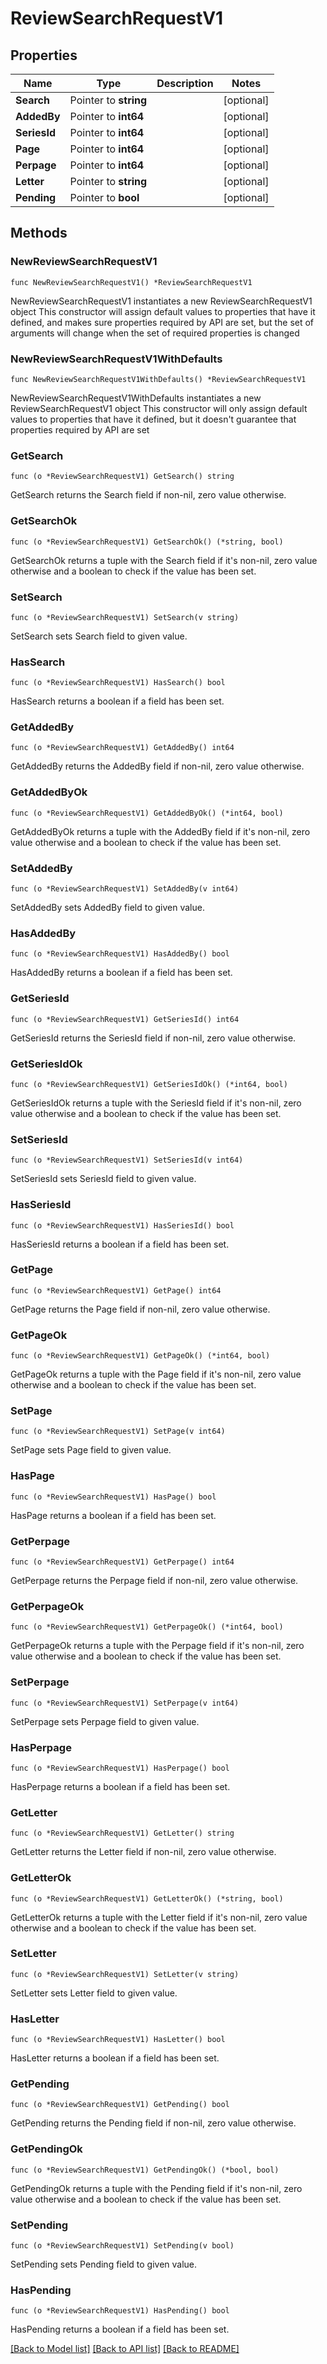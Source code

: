 # ReviewSearchRequestV1

## Properties

Name | Type | Description | Notes
------------ | ------------- | ------------- | -------------
**Search** | Pointer to **string** |  | [optional] 
**AddedBy** | Pointer to **int64** |  | [optional] 
**SeriesId** | Pointer to **int64** |  | [optional] 
**Page** | Pointer to **int64** |  | [optional] 
**Perpage** | Pointer to **int64** |  | [optional] 
**Letter** | Pointer to **string** |  | [optional] 
**Pending** | Pointer to **bool** |  | [optional] 

## Methods

### NewReviewSearchRequestV1

`func NewReviewSearchRequestV1() *ReviewSearchRequestV1`

NewReviewSearchRequestV1 instantiates a new ReviewSearchRequestV1 object
This constructor will assign default values to properties that have it defined,
and makes sure properties required by API are set, but the set of arguments
will change when the set of required properties is changed

### NewReviewSearchRequestV1WithDefaults

`func NewReviewSearchRequestV1WithDefaults() *ReviewSearchRequestV1`

NewReviewSearchRequestV1WithDefaults instantiates a new ReviewSearchRequestV1 object
This constructor will only assign default values to properties that have it defined,
but it doesn't guarantee that properties required by API are set

### GetSearch

`func (o *ReviewSearchRequestV1) GetSearch() string`

GetSearch returns the Search field if non-nil, zero value otherwise.

### GetSearchOk

`func (o *ReviewSearchRequestV1) GetSearchOk() (*string, bool)`

GetSearchOk returns a tuple with the Search field if it's non-nil, zero value otherwise
and a boolean to check if the value has been set.

### SetSearch

`func (o *ReviewSearchRequestV1) SetSearch(v string)`

SetSearch sets Search field to given value.

### HasSearch

`func (o *ReviewSearchRequestV1) HasSearch() bool`

HasSearch returns a boolean if a field has been set.

### GetAddedBy

`func (o *ReviewSearchRequestV1) GetAddedBy() int64`

GetAddedBy returns the AddedBy field if non-nil, zero value otherwise.

### GetAddedByOk

`func (o *ReviewSearchRequestV1) GetAddedByOk() (*int64, bool)`

GetAddedByOk returns a tuple with the AddedBy field if it's non-nil, zero value otherwise
and a boolean to check if the value has been set.

### SetAddedBy

`func (o *ReviewSearchRequestV1) SetAddedBy(v int64)`

SetAddedBy sets AddedBy field to given value.

### HasAddedBy

`func (o *ReviewSearchRequestV1) HasAddedBy() bool`

HasAddedBy returns a boolean if a field has been set.

### GetSeriesId

`func (o *ReviewSearchRequestV1) GetSeriesId() int64`

GetSeriesId returns the SeriesId field if non-nil, zero value otherwise.

### GetSeriesIdOk

`func (o *ReviewSearchRequestV1) GetSeriesIdOk() (*int64, bool)`

GetSeriesIdOk returns a tuple with the SeriesId field if it's non-nil, zero value otherwise
and a boolean to check if the value has been set.

### SetSeriesId

`func (o *ReviewSearchRequestV1) SetSeriesId(v int64)`

SetSeriesId sets SeriesId field to given value.

### HasSeriesId

`func (o *ReviewSearchRequestV1) HasSeriesId() bool`

HasSeriesId returns a boolean if a field has been set.

### GetPage

`func (o *ReviewSearchRequestV1) GetPage() int64`

GetPage returns the Page field if non-nil, zero value otherwise.

### GetPageOk

`func (o *ReviewSearchRequestV1) GetPageOk() (*int64, bool)`

GetPageOk returns a tuple with the Page field if it's non-nil, zero value otherwise
and a boolean to check if the value has been set.

### SetPage

`func (o *ReviewSearchRequestV1) SetPage(v int64)`

SetPage sets Page field to given value.

### HasPage

`func (o *ReviewSearchRequestV1) HasPage() bool`

HasPage returns a boolean if a field has been set.

### GetPerpage

`func (o *ReviewSearchRequestV1) GetPerpage() int64`

GetPerpage returns the Perpage field if non-nil, zero value otherwise.

### GetPerpageOk

`func (o *ReviewSearchRequestV1) GetPerpageOk() (*int64, bool)`

GetPerpageOk returns a tuple with the Perpage field if it's non-nil, zero value otherwise
and a boolean to check if the value has been set.

### SetPerpage

`func (o *ReviewSearchRequestV1) SetPerpage(v int64)`

SetPerpage sets Perpage field to given value.

### HasPerpage

`func (o *ReviewSearchRequestV1) HasPerpage() bool`

HasPerpage returns a boolean if a field has been set.

### GetLetter

`func (o *ReviewSearchRequestV1) GetLetter() string`

GetLetter returns the Letter field if non-nil, zero value otherwise.

### GetLetterOk

`func (o *ReviewSearchRequestV1) GetLetterOk() (*string, bool)`

GetLetterOk returns a tuple with the Letter field if it's non-nil, zero value otherwise
and a boolean to check if the value has been set.

### SetLetter

`func (o *ReviewSearchRequestV1) SetLetter(v string)`

SetLetter sets Letter field to given value.

### HasLetter

`func (o *ReviewSearchRequestV1) HasLetter() bool`

HasLetter returns a boolean if a field has been set.

### GetPending

`func (o *ReviewSearchRequestV1) GetPending() bool`

GetPending returns the Pending field if non-nil, zero value otherwise.

### GetPendingOk

`func (o *ReviewSearchRequestV1) GetPendingOk() (*bool, bool)`

GetPendingOk returns a tuple with the Pending field if it's non-nil, zero value otherwise
and a boolean to check if the value has been set.

### SetPending

`func (o *ReviewSearchRequestV1) SetPending(v bool)`

SetPending sets Pending field to given value.

### HasPending

`func (o *ReviewSearchRequestV1) HasPending() bool`

HasPending returns a boolean if a field has been set.


[[Back to Model list]](../README.md#documentation-for-models) [[Back to API list]](../README.md#documentation-for-api-endpoints) [[Back to README]](../README.md)


